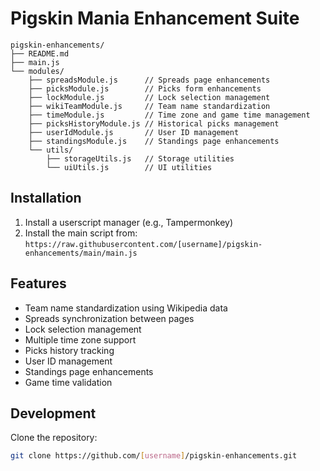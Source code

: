 # Pigskin Mania Enhancement Suite

```
pigskin-enhancements/
├── README.md
├── main.js
└── modules/
    ├── spreadsModule.js      // Spreads page enhancements
    ├── picksModule.js        // Picks form enhancements
    ├── lockModule.js         // Lock selection management
    ├── wikiTeamModule.js     // Team name standardization
    ├── timeModule.js         // Time zone and game time management
    ├── picksHistoryModule.js // Historical picks management
    ├── userIdModule.js       // User ID management
    ├── standingsModule.js    // Standings page enhancements
    └── utils/
        ├── storageUtils.js   // Storage utilities
        └── uiUtils.js        // UI utilities
```

## Installation

1. Install a userscript manager (e.g., Tampermonkey)
2. Install the main script from: `https://raw.githubusercontent.com/[username]/pigskin-enhancements/main/main.js`

## Features

- Team name standardization using Wikipedia data
- Spreads synchronization between pages
- Lock selection management
- Multiple time zone support
- Picks history tracking
- User ID management
- Standings page enhancements
- Game time validation

## Development

Clone the repository:
```bash
git clone https://github.com/[username]/pigskin-enhancements.git
```
